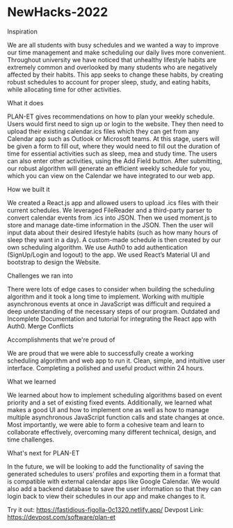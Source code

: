 # NewHacks-2022

Inspiration

We are all students with busy schedules and we wanted a way to improve our time management and make scheduling our daily lives more convenient. Throughout university we have noticed that unhealthy lifestyle habits are extremely common and overlooked by many students who are negatively affected by their habits. This app seeks to change these habits, by creating robust schedules to account for proper sleep, study, and eating habits, while allocating time for other activities.

What it does

PLAN-ET gives recommendations on how to plan your weekly schedule. Users would first need to sign up or login to the website. They then need to upload their existing calendar.ics files which they can get from any Calendar app such as Outlook or Microsoft teams. At this stage, users will be given a form to fill out, where they would need to fill out the duration of time for essential activities such as sleep, mea and study time. The users can also enter other activities, using the Add Field button. After submitting, our robust algorithm will generate an efficient weekly schedule for you, which you can view on the Calendar we have integrated to our web app.

How we built it

We created a React.js app and allowed users to upload .ics files with their current schedules. We leveraged FileReader and a third-party parser to convert calendar events from .ics into JSON. Then we used moment.js to store and manage date-time information in the JSON. Then the user will input data about their desired lifestyle habits (such as how many hours of sleep they want in a day). A custom-made schedule is then created by our own scheduling algorithm. We use Auth0 to add authentication (SignUp/Login and logout) to the app. We used React’s Material UI and bootstrap to design the Website.

Challenges we ran into

There were lots of edge cases to consider when building the scheduling algorithm and it took a long time to implement. Working with multiple asynchronous events at once in JavaScript was difficult and required a deep understanding of the necessary steps of our program. Outdated and Incomplete Documentation and tutorial for integrating the React app with Auth0. Merge Conflicts

Accomplishments that we're proud of

We are proud that we were able to successfully create a working scheduling algorithm and web app to run it. Clean, simple, and intuitive user interface. Completing a polished and useful product within 24 hours.

What we learned

We learned about how to implement scheduling algorithms based on event priority and a set of existing fixed events. Additionally, we learned what makes a good UI and how to implement one as well as how to manage multiple asynchronous JavaScript function calls and state changes at once. Most importantly, we were able to form a cohesive team and learn to collaborate effectively, overcoming many different technical, design, and time challenges.

What's next for PLAN-ET

In the future, we will be looking to add the functionality of saving the generated schedules to users’ profiles and exporting them in a format that is compatible with external calendar apps like Google Calendar. We would also add a backend database to save the user information so that they can login back to view their schedules in our app and make changes to it.

Try it out: https://fastidious-figolla-0c1320.netlify.app/
Devpost Link: https://devpost.com/software/plan-et
